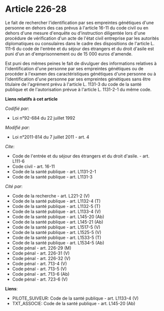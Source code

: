 # Article 226-28

Le fait de rechercher l'identification par ses empreintes génétiques d'une personne en dehors des cas prévus à l'article
16-11 du code civil ou en dehors d'une mesure d'enquête ou d'instruction diligentée lors d'une procédure de vérification d'un
acte de l'état civil entreprise par les autorités diplomatiques ou consulaires dans le cadre des dispositions de l'article L.
111-6 du code de l'entrée et du séjour des étrangers et du droit d'asile est puni d'un an d'emprisonnement ou de 15 000 euros
d'amende. 

Est puni des mêmes peines le fait de divulguer des informations relatives à l'identification d'une personne par ses
empreintes génétiques ou de procéder à l'examen des caractéristiques génétiques d'une personne ou à l'identification d'une
personne par ses empreintes génétiques sans être titulaire de l'agrément prévu à l'article L. 1131-3 du code de la santé
publique et de l'autorisation prévue à l'article L. 1131-2-1 du même code.

**Liens relatifs à cet article**

_Codifié par_:

  - Loi n°92-684 du 22 juillet 1992

_Modifié par_:

  - Loi n°2011-814 du 7 juillet 2011 - art. 4

_Cite_:

  - Code de l'entrée et du séjour des étrangers et du droit d'asile. - art. L111-6
  - Code civil - art. 16-11
  - Code de la santé publique - art. L1131-2-1
  - Code de la santé publique - art. L1131-3

_Cité par_:

  - Code de la recherche - art. L221-2 (V)
  - Code de la santé publique - art. L1132-4 (T)
  - Code de la santé publique - art. L1132-5 (T)
  - Code de la santé publique - art. L1133-4 (V)
  - Code de la santé publique - art. L145-20 (Ab)
  - Code de la santé publique - art. L145-21 (Ab)
  - Code de la santé publique - art. L1517-5 (V)
  - Code de la santé publique - art. L1525-5 (V)
  - Code de la santé publique - art. L1533-5 (T)
  - Code de la santé publique - art. L1534-5 (Ab)
  - Code pénal - art. 226-29 (M)
  - Code pénal - art. 226-31 (V)
  - Code pénal - art. 226-32 (V)
  - Code pénal - art. 713-4 (V)
  - Code pénal - art. 713-5 (V)
  - Code pénal - art. 713-6 (Ab)
  - Code pénal - art. 723-6 (V)

**Liens**:

  - PILOTE_SUIVEUR: Code de la santé publique - art. L1133-4 (V)
  - TXT_ASSOCIE: Code de la santé publique - art. L145-20 (Ab)
